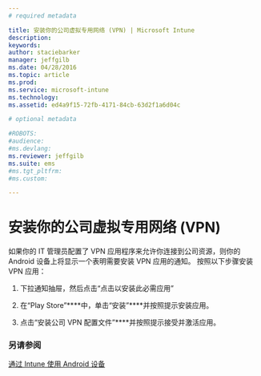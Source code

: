 ```yaml
---
# required metadata

title: 安装你的公司虚拟专用网络 (VPN) | Microsoft Intune
description:
keywords:
author: staciebarker
manager: jeffgilb
ms.date: 04/28/2016
ms.topic: article
ms.prod:
ms.service: microsoft-intune
ms.technology:
ms.assetid: ed4a9f15-72fb-4171-84cb-63d2f1a6d04c

# optional metadata

#ROBOTS:
#audience:
#ms.devlang:
ms.reviewer: jeffgilb
ms.suite: ems
#ms.tgt_pltfrm:
#ms.custom:

---
```



# 安装你的公司虚拟专用网络 (VPN)

如果你的 IT 管理员配置了 VPN 应用程序来允许你连接到公司资源，则你的 Android 设备上将显示一个表明需要安装 VPN 应用的通知。 按照以下步骤安装 VPN 应用：

1.  下拉通知抽屉，然后点击“点击以安装此必需应用”

2.  在“Play Store”****中，单击“安装”****并按照提示安装应用。

3.  点击“安装公司 VPN 配置文件”****并按照提示接受并激活应用。

### 另请参阅
[通过 Intune 使用 Android 设备](using-your-android-device-with-intune.md)

<!--HONumber=May16_HO2-->


